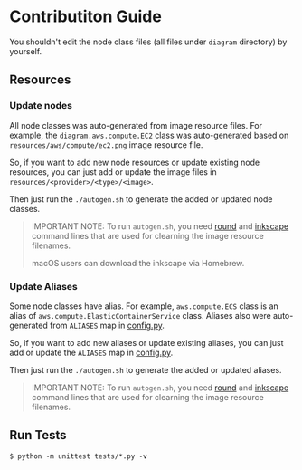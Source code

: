# Contributiton Guide

You shouldn't edit the node class files (all files under `diagram` directory) by yourself.

## Resources

### Update nodes

All node classes was auto-generated from image resource files. For example, the `diagram.aws.compute.EC2` class was auto-generated based on `resources/aws/compute/ec2.png` image resource file.

So, if you want to add new node resources or update existing node resources, you can just add or update the image files in `resources/<provider>/<type>/<image>`.

Then just run the `./autogen.sh` to generate the added or updated node classes.

> IMPORTANT NOTE: To run `autogen.sh`, you need [round](https://github.com/mingrammer/round) and [inkscape](https://inkscape.org/ko/release) command lines that are used for clearning the image resource filenames.
>
> macOS users can download the inkscape via Homebrew.

### Update Aliases

Some node classes have alias. For example, `aws.compute.ECS` class is an alias of `aws.compute.ElasticContainerService` class. Aliases also were auto-generated from `ALIASES` map in [config.py](config.py).

So, if you want to add new aliases or update existing aliases, you can just add or update the `ALIASES` map in [config.py](config.py). 

Then just run the `./autogen.sh` to generate the added or updated aliases.

> IMPORTANT NOTE: To run `autogen.sh`, you need [round](https://github.com/mingrammer/round) and [inkscape](https://inkscape.org/ko/release) command lines that are used for clearning the image resource filenames.

## Run Tests

```shell
$ python -m unittest tests/*.py -v
```
